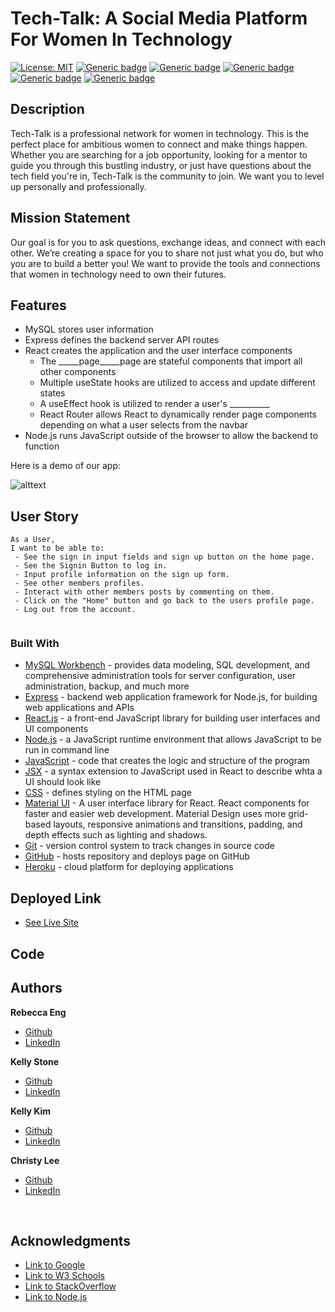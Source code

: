# Tech-Talk: A Social Media Platform For Women In Technology
[![License: MIT](https://img.shields.io/badge/License-MIT-green.svg)](https://opensource.org/licenses/MIT)
[![Generic badge](https://img.shields.io/badge/Hard_Dependancy-express-red.svg)](https://shields.io/)
[![Generic badge](https://img.shields.io/badge/Hard_Dependancy-axios-yellow.svg)](https://shields.io/)
[![Generic badge](https://img.shields.io/badge/Hard_Dependancy-MySQL-purple.svg)](https://shields.io/)
[![Generic badge](https://img.shields.io/badge/Hard_Dependancy-react_router_dom-blue.svg)](https://shields.io/)
[![Generic badge](https://img.shields.io/badge/Hard_Dependancy-if_env-orange.svg)](https://shields.io/)

 ## Description 
Tech-Talk is a professional network for women in technology. This is the perfect place for ambitious women to connect and make things happen. Whether you are searching for a job opportunity, looking for a mentor to guide you through this bustling industry, or just have questions about the tech field you're in, Tech-Talk is the community to join. We want you to level up personally and professionally.

## Mission Statement
Our goal is for you to ask questions, exchange ideas, and connect with each other. We’re creating a space for you to share not just what you do, but who you are to build a better you! We want to provide the tools and connections that women in technology need to own their futures.

## Features
* MySQL stores user information
* Express defines the backend server API routes
* React creates the application and the user interface components
    * The _____page_____page are stateful components that import all other components
    * Multiple useState hooks are utilized to access and update different states
    * A useEffect hook is utilized to render a user's __________
    * React Router allows React to dynamically render page components depending on what a user selects from the navbar
* Node.js runs JavaScript outside of the browser to allow the backend to function

Here is a demo of our app:

![alttext](.gif)

## User Story
```
As a User,
I want to be able to:
 - See the sign in input fields and sign up button on the home page.
 - See the Signin Button to log in.
 - Input profile information on the sign up form.
 - See other members profiles.
 - Interact with other members posts by commenting on them.
 - Click on the "Home" button and go back to the users profile page.
 - Log out from the account.
 
```


### Built With
* [MySQL Workbench](https://www.mysql.com/) - provides data modeling, SQL development, and comprehensive administration tools for server configuration, user administration, backup, and much more
* [Express](https://expressjs.com/) - backend web application framework for Node.js, for building web applications and APIs
* [React.js](https://reactjs.org/) - a front-end JavaScript library for building user interfaces and UI components
* [Node.js](https://nodejs.org/en/) - a JavaScript runtime environment that allows JavaScript to be run in command line
* [JavaScript](https://developer.mozilla.org/en-US/docs/Web/JavaScript) - code that creates the logic and structure of the program
* [JSX](https://reactjs.org/docs/introducing-jsx.html) - a syntax extension to JavaScript used in React to describe whta a UI should look like
* [CSS](https://developer.mozilla.org/en-US/docs/Web/CSS) - defines styling on the HTML page
* [Material UI](https://material-ui.com/) - A user interface library for React. React components for faster and easier web development. Material Design uses more grid-based layouts, responsive animations and transitions, padding, and depth effects such as lighting and shadows.
* [Git](https://git-scm.com/) - version control system to track changes in source code
* [GitHub](https://github.com/) - hosts repository and deploys page on GitHub
* [Heroku](https://heroku.com) - cloud platform for deploying applications

## Deployed Link

* [See Live Site]()


## Code


## Authors

**Rebecca Eng** 

- [Github](https://github.com/engrebecca)
- [LinkedIn](https://www.linkedin.com/in/engrebecca/)

**Kelly Stone** 

- [Github](https://github.com/kellystone4)
- [LinkedIn](https://www.linkedin.com/in/kelly-a-stone/)

**Kelly Kim** 

- [Github](https://github.com/kellykim831)
- [LinkedIn](https://www.linkedin.com/in/realtorkellykim/)

**Christy Lee** 

- [Github](https://github.com/christyglee)
- [LinkedIn](https://www.linkedin.com/in/christy-lee/)

<br> 

## Acknowledgments

* [Link to Google](https://www.google.com)
* [Link to W3 Schools](https://www.w3schools.com)
* [Link to StackOverflow](https://www.stackoverflow.com)
* [Link to Node.js](https://nodejs.org/en/)

